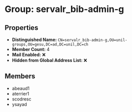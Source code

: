 # Group: servalr_bib-admin-g

## Properties

- **Distinguished Name:** `CN=servalr_bib-admin-g,OU=unil-groups,OU=gesu,DC=ad,DC=unil,DC=ch`
- **Member Count:** 4
- **Mail Enabled:** ❌
- **Hidden from Global Address List:** ❌

## Members

- abeaud1
- aterrier1
- scodresc
- ysayad
